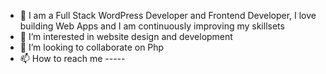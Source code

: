 - 👋 I am a Full Stack WordPress Developer and Frontend Developer, I love building Web Apps and I am continuously improving my skillsets
- 👀 I’m interested in website design and development
- 💞️ I’m looking to collaborate on Php
- 📫 How to reach me -----

<!---
srrasel/srrasel is a ✨ special ✨ repository because its `README.md` (this file) appears on your GitHub profile.
You can click the Preview link to take a look at your changes.
--->
